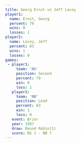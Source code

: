 ```yaml
---
title: Georg Ernst vs Jeff Lacey
player1:            
  name: Ernst, Georg
  percent: 79       
  wins: 0           
  losses: 1         
player2:            
  name: Lacey, Jeff 
  percent: 83       
  wins: 1           
  losses: 0         
games:
 - player1:          
     team: 'NS'      
     position: Second
     percent: 79     
     win: 0          
     loss: 1         
   player2:        
     team: 'NB'    
     position: Lead
     percent: 83   
     win: 1        
     loss: 0       
   event: Brier        
   year: 1997          
   draw: Round Robin(1)
   score: NS 1 - NB 7  
---
```

